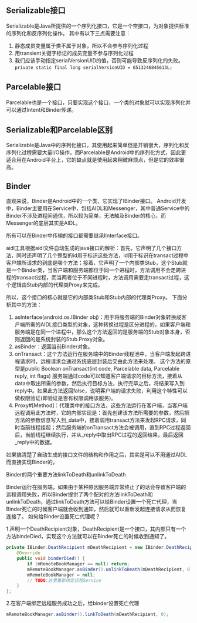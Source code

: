 ## Serializable接口
Serializable是Java所提供的一个序列化接口，它是一个空接口，为对象提供标准的序列化和反序列化操作。
其中有以下三点需要注意：
1. 静态成员变量属于类不属于对象，所以不会参与序列化过程
2. 用transient关键字标记的成员变量不参与序列化过程
3. 我们应该手动指定serialVersionUID的值，否则可能导致反序列化的失败。
`private static final long serialVersionUID = 6513246845613L;`

## Parcelable接口
Parcelable也是一个接口，只要实现这个接口，一个类的对象就可以实现序列化并可以通过Intent和Binder传递。



## Serializable和Parcelable区别
Serializable是Java中的序列化接口，其使用起来简单但是开销很大，序列化和反序列化过程需要大量I/O操作。而Parcelable是Android中的序列化方式，因此更适合用在Android平台上，它的缺点就是使用起来稍微麻烦点，但是它的效率很高。


## Binder
直观来说，Binder是Android中的一个类，它实现了IBinder接口。
Android开发中，Binder主要用在Service中，包括AIDL和Messenger，其中普通Service中的Binder不涉及进程间通信，所以较为简单，无法触及Binder的核心，而Messenger的底层其实是AIDL。

所有可以在Binder中传输的接口都需要继承IInterface接口。


aidl工具根据aidl文件自动生成的java接口的解析：首先，它声明了几个接口方法，同时还声明了几个整型的id用于标识这些方法，id用于标识在transact过程中客户端所请求的到底是哪个方法；接着，它声明了一个内部类Stub，这个Stub就是一个Binder类，当客户端和服务端都位于同一个进程时，方法调用不会走跨进程的transact过程，而当两者位于不同进程时，方法调用需要走transact过程，这个逻辑由Stub内部的代理类Proxy来完成。

所以，这个接口的核心就是它的内部类Stub和Stub内部的代理类Proxy。 下面分析其中的方法：

1. asInterface(android.os.IBinder obj)：用于将服务端的Binder对象转换成客户端所需的AIDL接口类型的对象，这种转换过程是区分进程的，如果客户端和服务端是在同一个进程中，那么这个方法返回的是服务端的Stub对象本身，否则返回的是系统封装的Stub.Proxy对象。
2. asBinder：返回当前Binder对象。
3. onTransact：这个方法运行在服务端中的Binder线程池中，当客户端发起跨进程请求时，远程请求会通过系统底层封装后交由此方法来处理。
这个方法的原型是public Boolean onTransact(int code, Parcelable data, Parcelable reply, int flags) 服务端通过code可以知道客户端请求的目标方法，接着从data中取出所需的参数，然后执行目标方法，执行完毕之后，将结果写入到reply中。如果此方法返回false，说明客户端的请求失败，利用这个特性可以做权限验证(即验证是否有权限调用该服务)。
4. Proxy#[Method]：代理类中的接口方法，这些方法运行在客户端，当客户端远程调用此方法时，它的内部实现是：首先创建该方法所需要的参数，然后把方法的参数信息写入到_data中，接着调用transact方法来发起RPC请求，同时当前线程挂起；然后服务端的onTransact方法会被调用，直到RPC过程返回后，当前线程继续执行，并从_reply中取出RPC过程的返回结果，最后返回_reply中的数据。

如果搞清楚了自动生成的接口文件的结构和作用之后，其实是可以不用通过AIDL而直接实现Binder的，


Binder的两个重要方法linkToDeath和unlinkToDeath

Binder运行在服务端，如果由于某种原因服务端异常终止了的话会导致客户端的远程调用失败，所以Binder提供了两个配对的方法linkToDeath和unlinkToDeath，通过linkToDeath方法可以给Binder设置一个死亡代理，当Binder死亡的时候客户端就会收到通知，然后就可以重新发起连接请求从而恢复连接了。
如何给Binder设置死亡代理呢？

1.声明一个DeathRecipient对象，DeathRecipient是一个接口，其内部只有一个方法bindeDied，实现这个方法就可以在Binder死亡的时候收到通知了。
```Java
private IBinder.DeathRecipient mDeathRecipient = new IBinder.DeathRecipient() {
    @Override
    public void binderDied() {
        if (mRemoteBookManager == null) return;
        mRemoteBookManager.asBinder().unlinkToDeath(mDeathRecipient, 0);
        mRemoteBookManager = null;
        // TODO:这里重新绑定远程Service
    }
};
```
2.在客户端绑定远程服务成功之后，给binder设置死亡代理
```Java
mRemoteBookManager.asBinder().linkToDeath(mDeathRecipient, 0);
```
